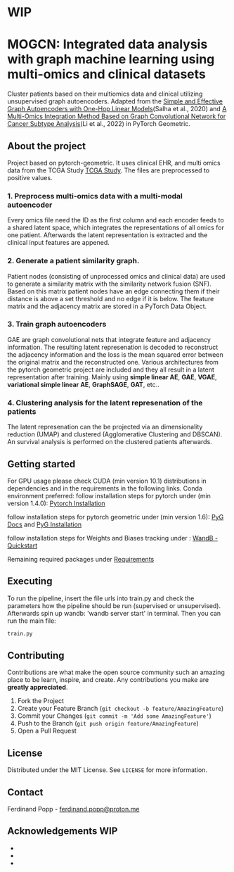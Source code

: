 <!--
*** Thanks for checking out the Best-README-Template. If you have a suggestion
*** that would make this better, please fork the repo and create a pull request
*** or simply open an issue with the tag "enhancement".
*** Thanks again! Now go create something AMAZING! :D
***
***
***
*** To avoid retyping too much info. Do a search and replace for the following:
*** github_username, repo_name, twitter_handle, email, project_title, project_description
-->
# WIP


# MOGCN: Integrated data analysis with graph machine learning using multi-omics and clinical datasets
Cluster patients based on their multiomics data and clinical utilizing unsupervised graph autoencoders. Adapted from the [Simple and Effective Graph Autoencoders with One-Hop Linear Models](https://arxiv.org/pdf/2001.07614v1.pdf)(Salha et al., 2020) and [A Multi-Omics Integration Method Based on Graph Convolutional Network for Cancer Subtype Analysis](https://www.frontiersin.org/articles/10.3389/fgene.2022.806842/pdf)(Li et al., 2022) in PyTorch Geometric.

## About the project
Project based on pytorch-geometric. It uses clinical EHR, and multi omics data from the TCGA Study [TCGA Study](https://www.cancer.gov/about-nci/organization/ccg/research/structural-genomics/tcga). The files are preprocessed to positive values.
### 1. Preprocess multi-omics data with a multi-modal autoencoder
Every omics file need the ID as the first column and each encoder feeds to a shared latent space, which integrates the representations of all omics for one patient.
Afterwards the latent representation is extracted and the clinical input features are appened.
### 2. Generate a patient similarity graph. 
Patient nodes (consisting of unprocessed omics and clinical data) are used to generate a similarity matrix with the similarity network fusion (SNF). Based on this matrix patient nodes have an edge connecting them if their distance is above a set threshold and no edge if it is below. The feature matrix and the adjacency matrix are stored in a PyTorch Data Object.
### 3. Train graph autoencoders 
GAE are graph convolutional nets that integrate feature and adjacency information. The resulting latent represenation is decoded to reconstruct the adjacency 
information and the loss is the mean squared error between the original matrix and the reconstructed one.
Various architectures from the pytorch geometric project are included and they all result in a latent representation after training. Mainly using **simple linear AE**, **GAE**, **VGAE**, **variational simple linear AE**, **GraphSAGE**, **GAT**, etc..
### 4. Clustering analysis for the latent represenation of the patients 
The latent represenation can the be projected via an dimensionality reduction (UMAP) and clustered (Agglomerative Clustering and DBSCAN). An survival analysis is performed on the clustered patients afterwards.

## Getting started
For GPU usage please check CUDA (min version 10.1) distributions in dependencies and in the requirements in the following links.
Conda environment preferred:
follow installation steps for pytorch under (min version 1.4.0): [Pytorch Installation](https://pytorch.org/get-started/locally/)

follow installation steps for pytorch geometric under (min version 1.6): [PyG Docs](https://pytorch-geometric.readthedocs.io/en/latest/notes/installation.html) and [PyG Installation](https://github.com/rusty1s/pytorch_geometric/blob/master/README.md#installation)

follow installation steps for Weights and Biases tracking under : [WandB - Quickstart](https://docs.wandb.ai/quickstart)

Remaining required packages under [Requirements](requirements.txt)


## Executing 
To run the pipeline, insert the file urls into train.py and check the parameters how the pipeline should be run (supervised or unsupervised). Afterwards spin up wandb: 'wandb server start' in terminal. Then you can run the main file:  
```python
train.py
```

<!-- CONTRIBUTING -->
## Contributing

Contributions are what make the open source community such an amazing place to be learn, inspire, and create. Any contributions you make are **greatly appreciated**.

1. Fork the Project
2. Create your Feature Branch (`git checkout -b feature/AmazingFeature`)
3. Commit your Changes (`git commit -m 'Add some AmazingFeature'`)
4. Push to the Branch (`git push origin feature/AmazingFeature`)
5. Open a Pull Request



<!-- LICENSE -->
## License

Distributed under the MIT License. See `LICENSE` for more information.



<!-- CONTACT -->
## Contact

Ferdinand Popp - ferdinand.popp@proton.me

<!-- ACKNOWLEDGEMENTS -->
## Acknowledgements WIP

* []()
* []()
* []()





<!-- MARKDOWN LINKS & IMAGES -->
<!-- https://www.markdownguide.org/basic-syntax/#reference-style-links -->
[contributors-shield]: https://img.shields.io/github/contributors/github_username/repo.svg?style=for-the-badge
[contributors-url]: https://github.com/github_username/repo/graphs/contributors
[forks-shield]: https://img.shields.io/github/forks/github_username/repo.svg?style=for-the-badge
[forks-url]: https://github.com/github_username/repo/network/members
[stars-shield]: https://img.shields.io/github/stars/github_username/repo.svg?style=for-the-badge
[stars-url]: https://github.com/github_username/repo/stargazers
[issues-shield]: https://img.shields.io/github/issues/github_username/repo.svg?style=for-the-badge
[issues-url]: https://github.com/github_username/repo/issues
[license-shield]: https://img.shields.io/github/license/github_username/repo.svg?style=for-the-badge
[license-url]: https://github.com/github_username/repo/blob/master/LICENSE.txt
[linkedin-shield]: https://img.shields.io/badge/-LinkedIn-black.svg?style=for-the-badge&logo=linkedin&colorB=555
[linkedin-url]: https://linkedin.com/in/github_username
